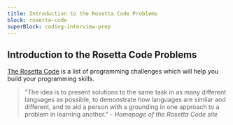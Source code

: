 ```yaml
---
title: Introduction to the Rosetta Code Problems
block: rosetta-code
superBlock: coding-interview-prep
---
```


## Introduction to the Rosetta Code Problems

[The Rosetta Code](https://rosettacode.org) is a list of programming challenges which will help you build your programming skills.

> "The idea is to present solutions to the same task in as many different languages as possible, to demonstrate how languages are similar and different, and to aid a person with a grounding in one approach to a problem in learning another." - _Homepage of the Rosetta Code site_
